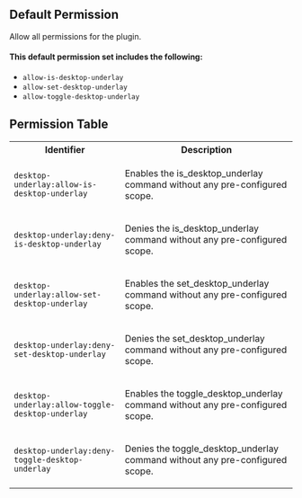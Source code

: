 ## Default Permission

Allow all permissions for the plugin.

#### This default permission set includes the following:

- `allow-is-desktop-underlay`
- `allow-set-desktop-underlay`
- `allow-toggle-desktop-underlay`

## Permission Table

<table>
<tr>
<th>Identifier</th>
<th>Description</th>
</tr>


<tr>
<td>

`desktop-underlay:allow-is-desktop-underlay`

</td>
<td>

Enables the is_desktop_underlay command without any pre-configured scope.

</td>
</tr>

<tr>
<td>

`desktop-underlay:deny-is-desktop-underlay`

</td>
<td>

Denies the is_desktop_underlay command without any pre-configured scope.

</td>
</tr>

<tr>
<td>

`desktop-underlay:allow-set-desktop-underlay`

</td>
<td>

Enables the set_desktop_underlay command without any pre-configured scope.

</td>
</tr>

<tr>
<td>

`desktop-underlay:deny-set-desktop-underlay`

</td>
<td>

Denies the set_desktop_underlay command without any pre-configured scope.

</td>
</tr>

<tr>
<td>

`desktop-underlay:allow-toggle-desktop-underlay`

</td>
<td>

Enables the toggle_desktop_underlay command without any pre-configured scope.

</td>
</tr>

<tr>
<td>

`desktop-underlay:deny-toggle-desktop-underlay`

</td>
<td>

Denies the toggle_desktop_underlay command without any pre-configured scope.

</td>
</tr>
</table>
